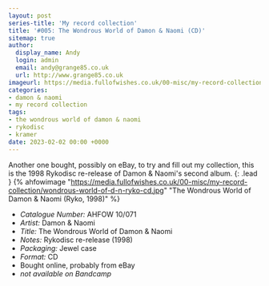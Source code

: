 ```yaml
---
layout: post
series-title: 'My record collection'
title: '#005: The Wondrous World of Damon & Naomi (CD)'
sitemap: true
author:
  display_name: Andy
  login: admin
  email: andy@grange85.co.uk
  url: http://www.grange85.co.uk
imageurl: https://media.fullofwishes.co.uk/00-misc/my-record-collection/wondrous-world-of-d-n-ryko-cd.jpg
categories:
- damon & naomi
- my record collection
tags:
- the wondrous world of damon & naomi
- rykodisc
- kramer
date: 2023-02-02 00:00 +0000
---
```

Another one bought, possibly on eBay, to try and fill out my collection, this is the 1998 Rykodisc re-release of Damon & Naomi's second album.
{: .lead }
{% ahfowimage "https://media.fullofwishes.co.uk/00-misc/my-record-collection/wondrous-world-of-d-n-ryko-cd.jpg" "The Wondrous World of Damon & Naomi (Ryko, 1998)" %}

 - *Catalogue Number:* AHFOW 10/071
 - *Artist:* Damon & Naomi
 - *Title:* The Wondrous World of Damon & Naomi
 - *Notes:* Rykodisc re-release (1998)
 - *Packaging:* Jewel case
 - *Format:* CD
 - Bought online, probably from eBay
 - _not available on Bandcamp_
